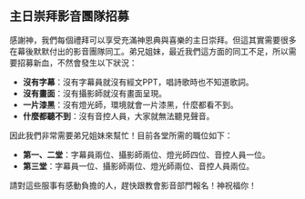 ##  主日崇拜影音團隊招募

感謝神，我們每個禮拜可以享受充滿神恩典與喜樂的主日崇拜。但這其實需要很多在幕後默默付出的影音團隊同工。弟兄姐妹，最近我們這方面的同工不足，所以需要招募新血，不然會發生以下狀況：

*   **沒有字幕**：沒有字幕員就沒有經文PPT，唱詩歌時也不知道歌詞。 
*   **沒有畫面**：沒有攝影師就沒有畫面呈現。
*   **一片漆黑**：沒有燈光師，環境就會一片漆黑，什麼都看不到。
*   **什麼都聽不到**：沒有音控人員，大家就無法聽見聲音。 

因此我們非常需要弟兄姐妹來幫忙！目前各堂所需的職位如下：

*   **第一、二堂**：字幕員兩位、攝影師兩位、燈光師四位、音控人員一位。
*   **第三堂**：字幕員一位、攝影師兩位、燈光師兩位、音控人員兩位。

請對這些服事有感動負擔的人，趕快跟教會影音部門報名！神祝福你！
